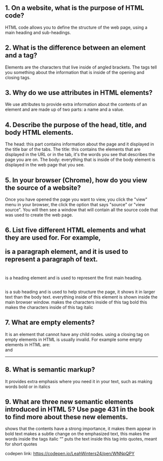 ## 1. On a website, what is the purpose of HTML code?
  
  HTML code allows you to define the structure of the web page, using a main heading and sub-headings.

## 2. What is the difference between an element and a tag?
  
  Elements are the characters that live inside of angled brackets. The tags tell you something about the information that is 
  inside of the opening and closing tags.

## 3. Why do we use attributes in HTML elements?

We use attributes to provide extra information about the contents of an element and are made up of two parts: a name and a value.

## 4. Describe the purpose of the head, title, and body HTML elements.
  
  The head: this part contains information about the page and it displayed in the title bar of the tabs.
  The title: this contains the elements that are displayed in the URL or in the tab, it's the words you see that describes the page you are on.
  The body: everything that is inside of the body element is displayed in the web page that you see.

## 5. In your browser (Chrome), how do you view the source of a website?

  Once you have opened the page you want to view, you click the "view" menu in your browser, the click the option that says "source" or "view source". You will then see a window that will contain all the source code that was used to create the web page.

## 6. List five different HTML elements and what they are used for. For example, <p></p> is a paragraph element, and it is used to represent a paragraph of text.
 
  <h1></h1> is a heading element and is used to represent the first main heading.
  <h2></h2> is a sub heading and is used to help structure the page, it shows it in larger text than the body text.
  <body></body> everything inside of this element is shown inside the main browser window.
  <b></b> makes the characters inside of this tag bold
  <i></i> this makes the characters inside of this tag italic

## 7. What are empty elements?
  
  It is an element that cannot have any child nodes. using a closing tag on empty elements in HTML is usually invalid. For example some empty elements in HTML are: <area> <br> <embed> and <hr>

## 8. What is semantic markup?
  
  It provides extra emphasis where you need it in your text, such as making words bold or in italics

## 9. What are three new semantic elements introduced in HTML 5? Use page 431 in the book to find more about these new elements.
  
  <strong></strong> shows that the contents have a strong importance, it makes them appear in bold text
  <em></em> makes a subtle change on the emphasized text, this makes the words inside the tags italic
  <q></q> puts the text inside this tag into quotes, meant for short quotes


  codepen link: https://codepen.io/LeahWinters24/pen/WNNpQPY

